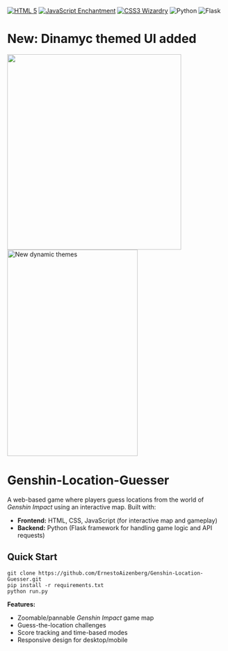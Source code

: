 [![HTML 5](https://img.shields.io/badge/-WEB%20TRINITY-111111?style=for-the-badge&logo=html5&logoColor=E34F26&labelColor=000000&color=111111&animation=glow&link=https://developer.mozilla.org)](https://developer.mozilla.org) [![JavaScript Enchantment](https://img.shields.io/badge/JavaScript-F7DF1E?style=for-the-badge&logo=javascript&logoColor=black&labelColor=101010&color=F7DF1E&animation=glow&link=https://en.wikipedia.org/wiki/JavaScript)](https://en.wikipedia.org/wiki/JavaScript) [![CSS3 Wizardry](https://img.shields.io/badge/CSS3-1572B6?style=for-the-badge&logo=css3&logoColor=white&labelColor=101010&color=1572B6&animation=glow&link=https://en.wikipedia.org/wiki/CSS)](https://en.wikipedia.org/wiki/CSS)
![Python](https://img.shields.io/badge/Python-3.12-3776AB?style=for-the-badge&logo=python&logoColor=FFD43B&labelColor=3776AB&color=FFD43B) 
![Flask](https://img.shields.io/badge/Flask-2.2.5-ff9e00)

# New: Dinamyc themed UI added
<img src="https://github.com/user-attachments/assets/2e268c45-a10e-42e2-8380-9908e2fd3792" height="450" width="400">
<img src="https://github.com/user-attachments/assets/44abc038-dd71-4f4d-9e46-758aa591d572" alt="New dynamic themes" width="300" height="475">


# Genshin-Location-Guesser
A web-based game where players guess locations from the world of *Genshin Impact* using an interactive map. Built with:  
- **Frontend:** HTML, CSS, JavaScript (for interactive map and gameplay)  
- **Backend:** Python (Flask framework for handling game logic and API requests)

## Quick Start

```shell
git clone https://github.com/ErnestoAizenberg/Genshin-Location-Guesser.git
pip install -r requirements.txt
python run.py
```

**Features:**  
- Zoomable/pannable *Genshin Impact* game map  
- Guess-the-location challenges
- Score tracking and time-based modes  
- Responsive design for desktop/mobile  
